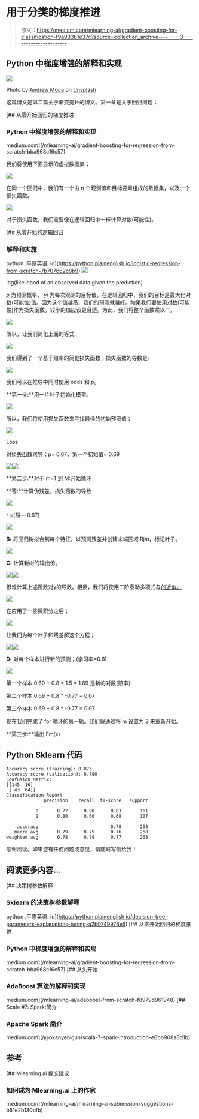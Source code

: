 # 用于分类的梯度推进

> 原文：<https://medium.com/mlearning-ai/gradient-boosting-for-classification-f9a93381e37c?source=collection_archive---------3----------------------->

## Python 中梯度增强的解释和实现

![](img/7a73bd1845d3015dfaee2f4f1b9259cc.png)

Photo by [Andrew Moca](https://unsplash.com/@mocaandrew?utm_source=unsplash&utm_medium=referral&utm_content=creditCopyText) on [Unsplash](https://unsplash.com/s/photos/together?utm_source=unsplash&utm_medium=referral&utm_content=creditCopyText)

这篇博文是第二篇关于渐变提升的博文。第一章是关于回归问题；

[](/mlearning-ai/gradient-boosting-for-regression-from-scratch-bba968c16c57) [## 从零开始回归的梯度推进

### Python 中梯度增强的解释和实现

medium.com](/mlearning-ai/gradient-boosting-for-regression-from-scratch-bba968c16c57) 

我们将使用下面显示的虚拟数据集；

![](img/3e1d4fdf66863f3db13558abcc9d4ed8.png)

在同一个回归中，我们有一个由 n 个观测值和目标要素组成的数据集，以及一个损失函数。

![](img/a7ae2833c21f534a35aca749c378ace6.png)

对于损失函数，我们需要像在逻辑回归中一样计算对数(可能性)。

[](https://python.plainenglish.io/logistic-regression-from-scratch-7b707662c8b9) [## 从零开始的逻辑回归

### 解释和实施

python .平原英语. io](https://python.plainenglish.io/logistic-regression-from-scratch-7b707662c8b9) ![](img/73c34d52a2085c464886dd3d07548959.png)

log(likelihood of an observed data given the prediction)

*p* 为预测概率， *yi* 为每次观测的目标值。在逻辑回归中，我们的目标是最大化对数(可能性)值。因为这个值越高，我们的预测就越好。如果我们要使用对数(可能性)作为损失函数，较小的值应该更合适。为此，我们将整个函数乘以-1。

![](img/6c9dad63c8d9c8948b87a10851521cb5.png)

所以，让我们简化上面的等式:

![](img/cc3f8c46e0633757941b5fee1a769b97.png)

我们得到了一个基于赔率的简化损失函数；损失函数的导数是:

![](img/0aff4ec5fdf50bbe2f966667300488c7.png)

我们可以在推导中同时使用 odds 和 p。

**第一步:**用一片叶子初始化模型。

![](img/e9c51c2be4a2bff53e53638741a7022b.png)

所以，我们将使用损失函数来寻找最佳的初始预测值；

![](img/382451e750d1bfb6cddc259b5c0acae9.png)

Loss

对损失函数求导；p= 0.67，第一个初始值= 0.69

![](img/f0c5f39765ed9fa548a26553c0f7a5f6.png)![](img/883480ca4dbca001ffe8a6dde374bd34.png)

**第二步:**对于 m=1 到 M:开始循环

**答:**计算伪残差，损失函数的导数

![](img/243ef4dbfa6e6b7e70c02bb2fd38080a.png)

r =(易— 0.67)

![](img/1f81800ce3c6f0a9664314e4d04cb475.png)

**B:** 将回归树拟合到每个特征，以预测残差并创建末端区域 Rjm，标记叶子。

![](img/fe02f02999e1f02d3837baf0cf5f20a0.png)

**C:** 计算新树的输出值。

![](img/005e99d0015303320cb84bc8a105f7ad.png)![](img/1f34f5c7dc5e4531badfc18fe09b7579.png)

很难计算上述函数对γ的导数。相反，我们将使用二阶泰勒多项式与[的近似。](https://en.wikipedia.org/wiki/Taylor_series#:~:text=Taylor%20polynomials%20are%20approximations%20of,the%20use%20of%20such%20approximations.)

![](img/609f9d28ae4ca218a529ad24e9257006.png)

在应用了一些微积分之后；

![](img/5b312e9208f3ce3b97300f461800c19f.png)

让我们为每个叶子和残差解这个方程；

![](img/b882461382fefc32c65762458e3e6f8e.png)![](img/821f4263a0c36e35e2284f6a64d269f3.png)

**D:** 对每个样本进行新的预测；(学习率=0.8)

![](img/5f15d5e3739a3e59ee168a18b2d814a6.png)

第一个样本:0.69 + 0.8 * 1.5 = 1.89 是新的对数(赔率)

第二个样本:0.69 + 0.8 * -0.77 = 0.07

第三个样本:0.69 + 0.8 * -0.77 = 0.07

现在我们完成了 for 循环的第一轮。我们将通过将 m 设置为 2 来重新开始。

**第三步:**输出 Fm(x)

## Python Sklearn 代码

```
Accuracy score (training): 0.873
Accuracy score (validation): 0.780
Confusion Matrix:
[[145  16]
 [ 43  64]]
Classification Report
              precision    recall  f1-score   support

           0       0.77      0.90      0.83       161
           1       0.80      0.60      0.68       107

    accuracy                           0.78       268
   macro avg       0.79      0.75      0.76       268
weighted avg       0.78      0.78      0.77       268
```

感谢阅读。如果您有任何问题或意见，请随时写信给我！

## 阅读更多内容…

[](https://python.plainenglish.io/decision-tree-parameters-explanations-tuning-a2b0749976e5) [## 决策树参数解释

### Sklearn 的决策树参数解释

python .平原英语. io](https://python.plainenglish.io/decision-tree-parameters-explanations-tuning-a2b0749976e5) [](/mlearning-ai/gradient-boosting-for-regression-from-scratch-bba968c16c57) [## 从零开始回归的梯度推进

### Python 中梯度增强的解释和实现

medium.com](/mlearning-ai/gradient-boosting-for-regression-from-scratch-bba968c16c57) [](/mlearning-ai/adaboost-from-scratch-f8979d961948) [## 从头开始

### AdaBoost 算法的解释和实现

medium.com](/mlearning-ai/adaboost-from-scratch-f8979d961948) [](/@okanyenigun/scala-7-spark-introduction-e6bb908a8d1b) [## Scala #7: Spark:简介

### Apache Spark 简介

medium.com](/@okanyenigun/scala-7-spark-introduction-e6bb908a8d1b) 

## 参考

[](/mlearning-ai/mlearning-ai-submission-suggestions-b51e2b130bfb) [## Mlearning.ai 提交建议

### 如何成为 Mlearning.ai 上的作家

medium.com](/mlearning-ai/mlearning-ai-submission-suggestions-b51e2b130bfb)